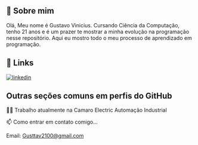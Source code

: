 ## 🚀 Sobre mim
Olá, Meu nome é Gustavo Vinicius. Cursando Ciência da Computação, tenho 21 anos e é um prazer te mostrar a minha evolução na programação nesse repositório.
Aqui eu mostro todo o meu processo de aprendizado em programação.


## 🔗 Links

[![linkedin](https://img.shields.io/badge/linkedin-0A66C2?style=for-the-badge&logo=linkedin&logoColor=white)](https://www.linkedin.com/in/gustavovinicius/)

## Outras seções comuns em perfis do GitHub
👩‍💻 Trabalho atualmente na Camaro Electric Automação Industrial


📫 Como entrar em contato comigo...

Email: Gusttav2100@gmail.com
